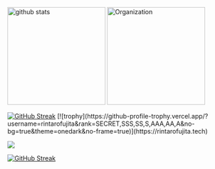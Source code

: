 <p align="left"> 
	<img alt="github stats"  height="220px"src="https://git-hub-readme-stats-clone2-blwg.vercel.app/api/?username=rintarofujita&orgs=acme,evilcorp,fsociety&cont_private=true&theme=react" />
	<img alt="Organization" height="220px"  src="https://git-hub-readme-stats-clone2-blwg.vercel.app/api/top-langs/?username=rintarofujita&langs_count=8&layout=donut&cont_private=true&role=OWNER,ORGANIZATION_MEMBER,COLLABORATOR&theme=react" />
</p>
<a href="https://git.io/streak-stats"><img src="https://github-readme-streak-stats.herokuapp.com?user=rintarofujita&theme=dark&mode=weekly" alt="GitHub Streak" /></a>
[![trophy](https://github-profile-trophy.vercel.app/?username=rintarofujita&rank=SECRET,SSS,SS,S,AAA,AA,A&no-bg=true&theme=onedark&no-frame=true)](https://rintarofujita.tech)
<p align="left">
    <img src="https://skillicons.dev/icons?i=html,css,js,react,cpp,docker,py,swift,svelte" />
</p>
<a href="https://git.io/streak-stats"><img src="https://github-readme-streak-stats.herokuapp.com?user=rintarofujita&theme=dark" alt="GitHub Streak" /